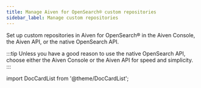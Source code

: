 ```yaml
---
title: Manage Aiven for OpenSearch® custom repositories
sidebar_label: Manage custom repositories
---
```


Set up custom repositories in Aiven for OpenSearch® in the Aiven Console, the Aiven API,
or the native OpenSearch API.

:::tip
Unless you have a good reason to use the native OpenSearch API, choose either the Aiven
Console or the Aiven API for speed and simplicity.
:::

import DocCardList from '@theme/DocCardList';

<DocCardList />
